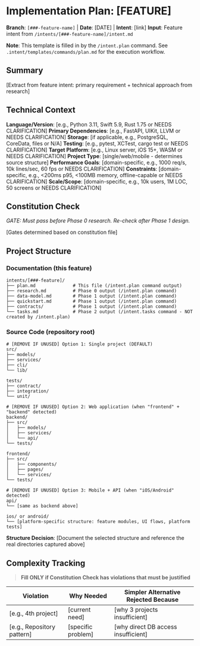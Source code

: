 # Implementation Plan: [FEATURE]

**Branch**: `[###-feature-name]` | **Date**: [DATE] | **Intent**: [link]
**Input**: Feature intent from `/intents/[###-feature-name]/intent.md`

**Note**: This template is filled in by the `/intent.plan` command. See `.intent/templates/commands/plan.md` for the
execution workflow.

## Summary

[Extract from feature intent: primary requirement + technical approach from research]

## Technical Context

<!--
  ACTION REQUIRED: Replace the content in this section with the technical details
  for the project. The structure here is presented in advisory capacity to guide
  the iteration process.
-->

**Language/Version**: [e.g., Python 3.11, Swift 5.9, Rust 1.75 or NEEDS CLARIFICATION]
**Primary Dependencies**: [e.g., FastAPI, UIKit, LLVM or NEEDS CLARIFICATION]
**Storage**: [if applicable, e.g., PostgreSQL, CoreData, files or N/A]
**Testing**: [e.g., pytest, XCTest, cargo test or NEEDS CLARIFICATION]
**Target Platform**: [e.g., Linux server, iOS 15+, WASM or NEEDS CLARIFICATION]
**Project Type**: [single/web/mobile - determines source structure]
**Performance Goals**: [domain-specific, e.g., 1000 req/s, 10k lines/sec, 60 fps or NEEDS CLARIFICATION]
**Constraints**: [domain-specific, e.g., <200ms p95, <100MB memory, offline-capable or NEEDS CLARIFICATION]
**Scale/Scope**: [domain-specific, e.g., 10k users, 1M LOC, 50 screens or NEEDS CLARIFICATION]

## Constitution Check

*GATE: Must pass before Phase 0 research. Re-check after Phase 1 design.*

[Gates determined based on constitution file]

## Project Structure

### Documentation (this feature)

```text
intents/[###-feature]/
├── plan.md              # This file (/intent.plan command output)
├── research.md          # Phase 0 output (/intent.plan command)
├── data-model.md        # Phase 1 output (/intent.plan command)
├── quickstart.md        # Phase 1 output (/intent.plan command)
├── contracts/           # Phase 1 output (/intent.plan command)
└── tasks.md             # Phase 2 output (/intent.tasks command - NOT created by /intent.plan)
```

### Source Code (repository root)
<!--
  ACTION REQUIRED: Replace the placeholder tree below with the concrete layout
  for this feature. Delete unused options and expand the chosen structure with
  real paths (e.g., apps/admin, packages/something). The delivered plan must
  not include Option labels.
-->

```text
# [REMOVE IF UNUSED] Option 1: Single project (DEFAULT)
src/
├── models/
├── services/
├── cli/
└── lib/

tests/
├── contract/
├── integration/
└── unit/

# [REMOVE IF UNUSED] Option 2: Web application (when "frontend" + "backend" detected)
backend/
├── src/
│   ├── models/
│   ├── services/
│   └── api/
└── tests/

frontend/
├── src/
│   ├── components/
│   ├── pages/
│   └── services/
└── tests/

# [REMOVE IF UNUSED] Option 3: Mobile + API (when "iOS/Android" detected)
api/
└── [same as backend above]

ios/ or android/
└── [platform-specific structure: feature modules, UI flows, platform tests]
```

**Structure Decision**: [Document the selected structure and reference the real
directories captured above]

## Complexity Tracking

> **Fill ONLY if Constitution Check has violations that must be justified**

| Violation | Why Needed | Simpler Alternative Rejected Because |
|-----------|------------|-------------------------------------|
| [e.g., 4th project] | [current need] | [why 3 projects insufficient] |
| [e.g., Repository pattern] | [specific problem] | [why direct DB access insufficient] |
